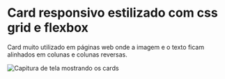 # Card responsivo estilizado com css grid e flexbox

Card muito utilizado em páginas web onde a imagem e o texto ficam alinhados em colunas e colunas reversas.

![Capitura de tela mostrando os cards]()